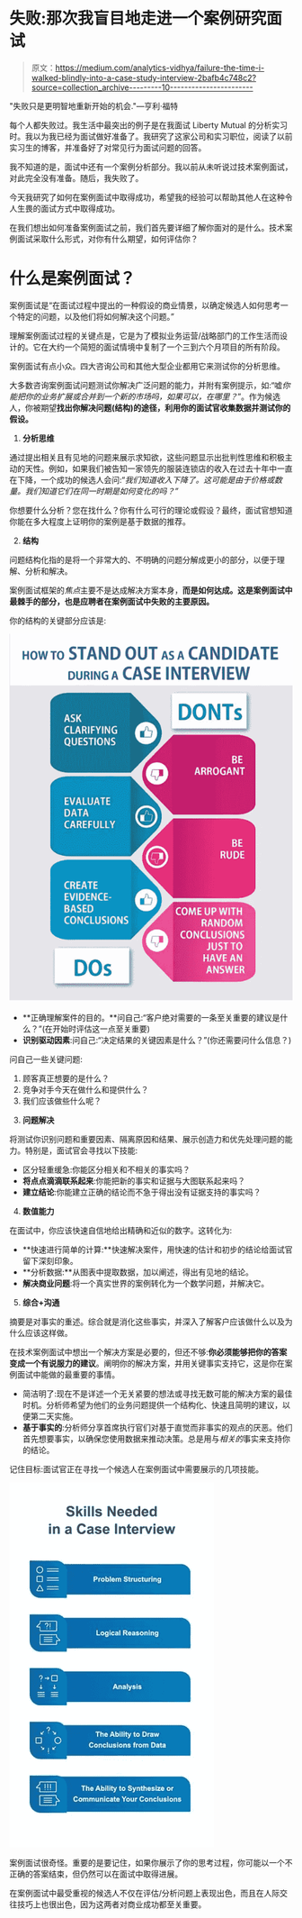 # 失败:那次我盲目地走进一个案例研究面试

> 原文：<https://medium.com/analytics-vidhya/failure-the-time-i-walked-blindly-into-a-case-study-interview-2bafb4c748c2?source=collection_archive---------10----------------------->

"失败只是更明智地重新开始的机会."—亨利·福特

每个人都失败过。我生活中最突出的例子是在我面试 Liberty Mutual 的分析实习时。我以为我已经为面试做好准备了。我研究了这家公司和实习职位，阅读了以前实习生的博客，并准备好了对常见行为面试问题的回答。

我不知道的是，面试中还有一个案例分析部分。我以前从未听说过技术案例面试，对此完全没有准备。随后，我失败了。

今天我研究了如何在案例面试中取得成功，希望我的经验可以帮助其他人在这种令人生畏的面试方式中取得成功。

在我们想出如何准备案例面试之前，我们首先要详细了解你面对的是什么。技术案例面试采取什么形式，对你有什么期望，如何评估你？

# 什么是案例面试？

案例面试是“在面试过程中提出的一种假设的商业情景，以确定候选人如何思考一个特定的问题，以及他们将如何解决这个问题。”

理解案例面试过程的关键点是，它是为了模拟业务运营/战略部门的工作生活而设计的。它在大约一个简短的面试情境中复制了一个三到六个月项目的所有阶段。

案例面试有点小众。四大咨询公司和其他大型企业都用它来测试你的分析思维。

大多数咨询案例面试问题测试你解决广泛问题的能力，并附有案例提示，如:“嘘*你能把你的业务扩展或合并到一个新的市场吗，如果可以，在哪里？*”。作为候选人，你被期望**找出你解决问题(结构)的途径，利用你的面试官收集数据并测试你的假设。**

1.  **分析思维**

通过提出相关且有见地的问题来展示求知欲，这些问题显示出批判性思维和积极主动的天性。例如，如果我们被告知一家领先的服装连锁店的收入在过去十年中一直在下降，一个成功的候选人会问:“*我们知道收入下降了。这可能是由于价格或数量。我们知道它们在同一时期是如何变化的吗？”*

你想要什么分析？您在找什么？你有什么可行的理论或假设？最终，面试官想知道你能在多大程度上证明你的案例是基于数据的推荐。

2) **结构**

问题结构化指的是将一个非常大的、不明确的问题分解成更小的部分，以便于理解、分析和解决。

案例面试框架的*焦点*主要不是达成解决方案本身，**而是如何达成。这是案例面试中最棘手的部分，也是应聘者在案例面试中失败的主要原因。**

你的结构的关键部分应该是:

![](img/4d49a3d7c9ad4ca3ac7c7005e8eed750.png)

*   **正确理解案件的目的。**问自己:“客户绝对需要的一条至关重要的建议是什么？”(在开始时评估这一点至关重要)
*   **识别驱动因素**:问自己:“决定结果的关键因素是什么？”(你还需要问什么信息？)

问自己一些关键问题:

1.  顾客真正想要的是什么？
2.  竞争对手今天在做什么和提供什么？
3.  我们应该做些什么呢？

3) **问题解决**

将测试你识别问题和重要因素、隔离原因和结果、展示创造力和优先处理问题的能力。特别是，面试官会寻找以下技能:

*   区分轻重缓急:你能区分相关和不相关的事实吗？
*   **将点点滴滴联系起来**:你能把新的事实和证据与大图联系起来吗？
*   **建立结论**:你能建立正确的结论而不急于得出没有证据支持的事实吗？

4) **数值能力**

在面试中，你应该快速自信地给出精确和近似的数字。这转化为:

*   **快速进行简单的计算:**快速解决案件，用快速的估计和初步的结论给面试官留下深刻印象。
*   **分析数据:**从图表中提取数据，加以阐述，得出有见地的结论。
*   **解决商业问题**:将一个真实世界的案例转化为一个数学问题，并解决它。

5) **综合+沟通**

摘要是对事实的重述。综合就是消化这些事实，并深入了解客户应该做什么以及为什么应该这样做。

在技术案例面试中想出一个解决方案是必要的，但还不够:**你必须能够把你的答案变成一个有说服力的建议**。阐明你的解决方案，并用关键事实支持它，这是你在案例面试中能做的最重要的事情。

*   简洁明了:现在不是详述一个无关紧要的想法或寻找无数可能的解决方案的最佳时机。分析师希望为他们的业务问题提供一个结构化、快速且简明的建议，以便第二天实施。
*   **基于事实的**:分析师分享首席执行官们对基于直觉而非事实的观点的厌恶。他们首先想要事实，以确保您使用数据来推动决策。总是用与*相关的*事实来支持你的结论。

记住目标:面试官正在寻找一个候选人在案例面试中需要展示的几项技能。

![](img/bebf90e8542f5cee07df25fd3c0d77a6.png)

案例面试很奇怪。重要的是要记住，如果你展示了你的思考过程，你可能以一个不正确的答案结束，但仍然可以在面试中取得进展。

在案例面试中最受重视的候选人不仅在评估/分析问题上表现出色，而且在人际交往技巧上也很出色，因为这两者对商业成功都至关重要。
